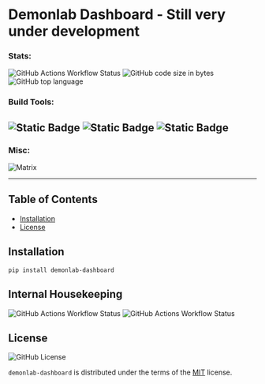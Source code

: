 # Demonlab Dashboard  - Still very under development

### Stats: 
![GitHub Actions Workflow Status](https://img.shields.io/github/actions/workflow/status/mikeybob/demonlab-dashboard/github_workflows_ci.yml?style=for-the-badge&color=darkgreen) ![GitHub code size in bytes](https://img.shields.io/github/languages/code-size/mikeybob/demonlab-dashboard?style=for-the-badge&color=firebrick) ![GitHub top language](https://img.shields.io/github/languages/top/mikeybob/demonlab-dashboard?style=for-the-badge&logo=python&logoColor=darkblue&logoSize=auto&color=darkblue)




### Build Tools:
![Static Badge](https://img.shields.io/badge/black-black?style=for-the-badge&label=code-style&color=black) ![Static Badge](https://img.shields.io/badge/isort-black?style=for-the-badge&label=imports&labelColor=orangered&color=darkblue) ![Static Badge](https://img.shields.io/badge/Hatch-blue?style=for-the-badge&logo=egghead&labelColor=black&color=royalblue)
----
### Misc:
![Matrix](https://img.shields.io/matrix/gitdev%3Ademonlab.net?server_fqdn=demonlab.net&style=for-the-badge&logo=matrix&logoColor=black&logoSize=auto&label=demonlab&labelColor=red) 

-----

## Table of Contents

- [Installation](#installation)
- [License](#license)

## Installation

```console
pip install demonlab-dashboard
```
## Internal Housekeeping

![GitHub Actions Workflow Status](https://img.shields.io/github/actions/workflow/status/mikeybob/demonlab-dashboard/issue-metrics.yml?style=for-the-badge&label=Issue%20Metrics%20Monthly&color=darkgreen) ![GitHub Actions Workflow Status](https://img.shields.io/github/actions/workflow/status/mikeybob/demonlab-dashboard/issue-metrics-mtd.yml?style=for-the-badge&label=Issue%20Metrics%20Month%20To%20Date&color=darkgreen)



## License
![GitHub License](https://img.shields.io/github/license/mikeybob/demonlab-dashboard?style=for-the-badge&color=royalblue)

`demonlab-dashboard` is distributed under the terms of the [MIT](https://spdx.org/licenses/MIT.html) license.
